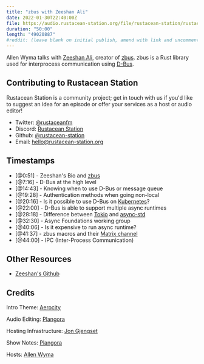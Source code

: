 ```yaml
---
title: "zbus with Zeeshan Ali"
date: 2022-01-30T22:40:00Z
file: https://audio.rustacean-station.org/file/rustacean-station/rustacean-station-e056-zeeshan-ali.mp3
duration: "50:00"
length: "49020887"
#reddit: (leave blank on initial publish, amend with link and uncomment this line after Reddit thread has been posted)
---
```

Allen Wyma talks with [Zeeshan Ali](https://twitter.com/theelbasian), creator of [zbus](https://github.com/zeenix/zbus). zbus is a Rust library used for interprocess communication using [D-Bus](https://dbus.freedesktop.org/doc/dbus-specification.html).


## Contributing to Rustacean Station

Rustacean Station is a community project; get in touch with us if you'd like to suggest an idea for an episode or offer your services as a host or audio editor!

- Twitter: [@rustaceanfm](https://twitter.com/rustaceanfm)
- Discord: [Rustacean Station](https://discord.gg/cHc3Gyc)
- Github: [@rustacean-station](https://github.com/rustacean-station/)
- Email: [hello@rustacean-station.org](mailto:hello@rustacean-station.org)

## Timestamps 

- [@0:51] - Zeeshan's Bio and [zbus](https://lib.rs/crates/zbus)
- [@7:16] - D-Bus at the high level
- [@14:43] - Knowing when to use D-Bus or message queue
- [@19:28] - Authentication methods when going non-local
- [@20:16] - Is it possible to use D-Bus on [Kubernetes](https://kubernetes.io/)?
- [@22:00] - D-Bus is able to support multiple async runtimes
- [@28:18] - Difference between [Tokio](https://tokio.rs/) and [async-std](https://async.rs/)
- [@32:30] - Async Foundations working group
- [@40:06] - Is it expensive to run async runtime?
- [@41:37] - zbus macros and their [Matrix channel](https://matrix.to/#/#zbus:matrix.org)
- [@44:00] - IPC (Inter-Process Communication)

## Other Resources
- [Zeeshan's Github](https://github.com/zeenix)

## Credits
Intro Theme: [Aerocity](https://twitter.com/AerocityMusic)

Audio Editing: [Plangora](https://twitter.com/plangora)

Hosting Infrastructure: [Jon Gjengset](https://twitter.com/jonhoo/)

Show Notes: [Plangora](https://twitter.com/plangora)

Hosts: [Allen Wyma](https://twitter.com/allenwyma)